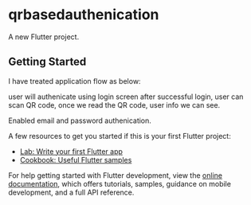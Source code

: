 # qrbasedauthenication

A new Flutter project.

## Getting Started

I have treated application flow as below:

user will authenicate using login screen
after successful login, user can scan QR code, once we read the QR code, user info we can see.

Enabled email and password authenication.

A few resources to get you started if this is your first Flutter project:

- [Lab: Write your first Flutter app](https://docs.flutter.dev/get-started/codelab)
- [Cookbook: Useful Flutter samples](https://docs.flutter.dev/cookbook)

For help getting started with Flutter development, view the
[online documentation](https://docs.flutter.dev/), which offers tutorials,
samples, guidance on mobile development, and a full API reference.
